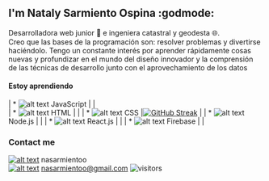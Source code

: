 ## I'm Nataly Sarmiento Ospina :godmode:

Desarrolladora web junior :toolbox:  e ingeniera catastral y geodesta :globe_with_meridians:. <br />
Creo que las bases de la programación son: resolver problemas y divertirse haciéndolo. Tengo un constante interés por aprender rápidamente cosas nuevas y profundizar en el mundo del diseño innovador y la comprensión de las técnicas de desarrollo junto con el aprovechamiento de los datos

#### Estoy aprendiendo
| * ![alt text][1.3] JavaScript |                                                                                                                                      |    
| * ![alt text][1.4] HTML       |                                                                                                                                      |
| * ![alt text][1.5] CSS        |[![GitHub Streak](http://github-readme-streak-stats.herokuapp.com?user=nasarmientoo&theme=gruvbox_duo)](https://git.io/streak-stats)  |
| * ![alt text][1.6] Node.js    |                                                                                                                                      |
| * ![alt text][1.7] React.js   |                                                                                                                                      |
| * ![alt text][1.8] Firebase   |                                                                                                                                      |



### Contact me

[![alt text][1.1]][1] nasarmientoo <br />
[![alt text][1.2]][2] nasarmientoo@gmail.com
![visitors](https://visitor-badge.glitch.me/badge?page_id=https://github.com/nasarmientoo)


[1.1]: https://user-images.githubusercontent.com/72315710/126590347-c465b4d8-31a3-4d82-937e-9faeb0e56d91.png
[1.2]: https://user-images.githubusercontent.com/72315710/126590969-2a0c2592-aebd-485a-9ce8-3fbd7ff44ab2.png
[1.3]: https://user-images.githubusercontent.com/72315710/126600141-4245abb1-71d9-4c78-9ebe-e72c8659c230.png
[1.4]: https://user-images.githubusercontent.com/72315710/126600403-f27b8543-409d-4d7d-be7b-a3a9006ef09e.png
[1.5]: https://user-images.githubusercontent.com/72315710/126600436-b666a731-e6c5-4da6-859f-2cc799a89573.png
[1.6]: https://user-images.githubusercontent.com/72315710/126600472-b5057b22-8735-497a-a014-59affb99e37e.png
[1.7]: https://user-images.githubusercontent.com/72315710/126600505-0dd428cd-28e6-4284-adb0-1e7701e35b6d.png
[1.8]: https://user-images.githubusercontent.com/72315710/126600548-9859f3a6-5ba6-43c1-a949-72873357ba0f.png

[1]: https://www.linkedin.com/in/nasarmientoo/
[2]: https://mail.google.com/mail/u/0/#inbox

